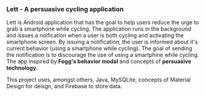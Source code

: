 ### Lett - A persuasive cycling application

Lett is Android application that has the goal to help users reduce the urge to grab a smartphone while cycling. The application runs in the background and issues a noification when a user is both cycling and activating the smartphone screen. By issuing a notification, the user is informed about it's current behavior (using a smartphone while cycling). The goal of sending the notification is to discourage the use of using a smartphine while cycling. The app inspired by  **Fogg's behavior modal** and concepts of **persuasive technology**.

This project uses, amongst others, Java, MySQLite, concepts of Material Design for deisgn, and Firebase to store data.
